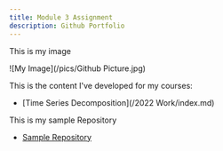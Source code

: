 ```yaml
---
title: Module 3 Assignment
description: Github Portfolio
---
```

This is my image 

![My Image](/pics/Github Picture.jpg)

This is the content I've developed for my courses: 

- [Time Series Decomposition](/2022 Work/index.md)

This is my sample Repository 

- [Sample Repository](https://github.com/MariusSposato/Sample-/tree/main)
